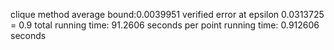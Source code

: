 clique method average bound:0.0039951
verified error at epsilon 0.0313725 = 0.9
 total running time: 91.2606 seconds
 per point running time: 0.912606 seconds
